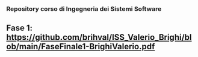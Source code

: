 ### Repository corso di Ingegneria dei Sistemi Software 

## Fase 1: https://github.com/brihval/ISS_Valerio_Brighi/blob/main/FaseFinale1-BrighiValerio.pdf
